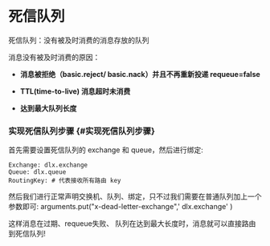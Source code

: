 # 死信队列

死信队列：没有被及时消费的消息存放的队列

消息没有被及时消费的原因：

* **消息被拒绝（basic.reject/ basic.nack）并且不再重新投递 requeue=false**

* **TTL\(time-to-live\) 消息超时未消费**

* **达到最大队列长度**

### 实现死信队列步骤 {#实现死信队列步骤}

首先需要设置死信队列的 exchange 和 queue，然后进行绑定:

```
Exchange: dlx.exchange
Queue: dlx.queue
RoutingKey: # 代表接收所有路由 key
```

然后我们进行正常声明交换机、队列、绑定，只不过我们需要在普通队列加上一个参数即可: arguments.put\("x-dead-letter-exchange",' dlx.exchange' \)

这样消息在过期、requeue失败、 队列在达到最大长度时，消息就可以直接路由到死信队列!

